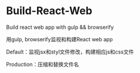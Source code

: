 # Build-React-Web
Build react web app with gulp &amp;&amp; browserify

用gulp, browserify监视和构建React web app

Default：监视jsx和styl文件修改，构建相应js和css文件

Production：压缩和替换文件名
